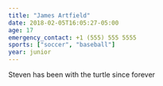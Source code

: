 ```yaml
---
title: "James Artfield"
date: 2018-02-05T16:05:27-05:00
age: 17
emergency_contact: +1 (555) 555 5555
sports: ["soccer", "baseball"]
year: junior
---
```


Steven has been with the turtle since forever

